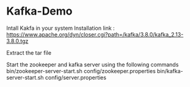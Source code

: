 # Kafka-Demo

Intall Kakfa in your system 
Installation link : https://www.apache.org/dyn/closer.cgi?path=/kafka/3.8.0/kafka_2.13-3.8.0.tgz

Extract the tar file

Start the zookeeper and kafka server using the following commands
bin/zookeeper-server-start.sh config/zookeeper.properties
bin/kafka-server-start.sh config/server.properties
